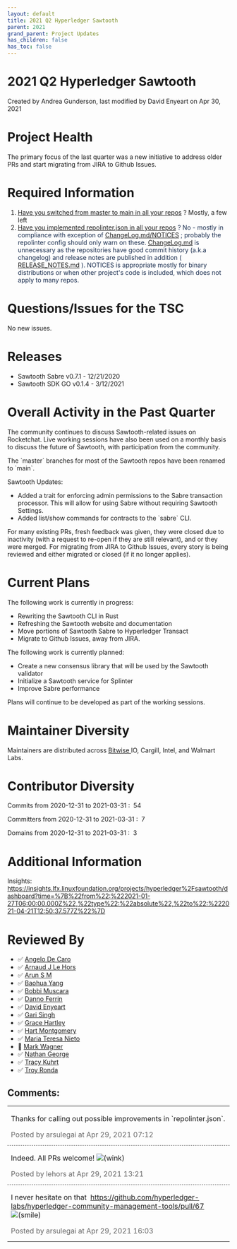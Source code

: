 ```yaml
---
layout: default
title: 2021 Q2 Hyperledger Sawtooth
parent: 2021
grand_parent: Project Updates
has_children: false
has_toc: false
---
```


# 2021 Q2 Hyperledger Sawtooth

Created by Andrea Gunderson, last modified by David Enyeart on Apr 30, 2021

# Project Health

The primary focus of the last quarter was a new initiative to address
older PRs and start migrating from JIRA to Github Issues.

# Required Information

1.  <span style="color: rgb(68,68,68);"> <a href="https://wiki.hyperledger.org/display/TSC/Projects+have+two+quarters+to+comply+with+common+repo+structure?focusedCommentId=41591637#comment-41591637" rel="nofollow">Have you switched from master to main in all your
repos</a> </span> <span style="letter-spacing: 0.0px;">? </span>
Mostly, a few left <span style="letter-spacing: 0.0px;"></span>
2.  <span class="placeholder-inline-tasks" style="color: rgb(23,43,77);text-decoration: none;"> <span style="color: rgb(68,68,68);">
<a href="https://wiki.hyperledger.org/display/TSC/Common+Repo+structure" rel="nofollow">Have you implemented repolinter.json in all your
repos</a> </span> </span> <span style="color: rgb(23,43,77);text-decoration: none;">? No - mostly in
compliance with exception of
<a href="http://ChangeLog.md/NOTICES" class="external-link" rel="nofollow">ChangeLog.md/NOTICES</a> ; probably the repolinter
config should only warn on these.
<a href="http://ChangeLog.md" class="external-link" rel="nofollow">ChangeLog.md</a> is unnecessary as the repositories
have good commit history (a.k.a changelog) and release notes are
published in addition (
<a href="http://RELEASE_NOTES.md" class="external-link" rel="nofollow">RELEASE_NOTES.md</a> ). NOTICES is appropriate mostly
for binary distributions or when other project's code is included,
which does not apply to many repos.</span>

# Questions/Issues for the TSC

No new issues.

# Releases

-   Sawtooth Sabre v0.7.1 - 12/21/2020
-   Sawtooth SDK GO v0.1.4 - 3/12/2021

# Overall Activity in the Past Quarter

The community continues to discuss Sawtooth-related issues on
Rocketchat. Live working sessions have also been used on a monthly basis
to discuss the future of Sawtooth, with participation from the
community.

The \`master\` branches for most of the Sawtooth repos have been renamed
to \`main\`.

Sawtooth Updates:

-   Added a trait for enforcing admin permissions to the Sabre
transaction processor. This will allow for using Sabre without
requiring Sawtooth Settings. 
-   Added list/show commands for contracts to the \`sabre\` CLI.

For many existing PRs, fresh feedback was given, they were closed due to
inactivity (with a request to re-open if they are still relevant), and
or they were merged. For migrating from JIRA to Github Issues, every
story is being reviewed and either migrated or closed (if it no longer
applies).

# Current Plans

The following work is currently in progress:

-   Rewriting the Sawtooth CLI in Rust
-   Refreshing the Sawtooth website and documentation
-   Move portions of Sawtooth Sabre to Hyperledger Transact
-   Migrate to Github Issues, away from JIRA.



The following work is currently planned:

-   Create a new consensus library that will be used by the Sawtooth
validator
-   Initialize a Sawtooth service for Splinter
-   Improve Sabre performance



Plans will continue to be developed as part of the working sessions.

# Maintainer Diversity

Maintainers are distributed across
<a href="http://bitwise.io/" class="external-link" rel="nofollow"><span>Bitwise </span></a> IO, Cargill, Intel, and Walmart
Labs.

# Contributor Diversity

Commits from 2020-12-31 to 2021-03-31 :  54

Committers from 2020-12-31 to 2021-03-31 :  7

Domains from 2020-12-31 to 2021-03-31 :  3

# Additional Information

Insights: <a href="https://insights.lfx.linuxfoundation.org/projects/hyperledger%2Fsawtooth/dashboard?time=%7B%22from%22:%222021-01-27T06:00:00.000Z%22,%22type%22:%22absolute%22,%22to%22:%222021-04-21T12:50:37.577Z%22%7D" class="external-link" rel="nofollow"><span>https://insights.lfx.linuxfoundation.org/projects/hyperledger%2Fsawtooth/dashboard?time=%7B%22from%22:%222021-01-27T06:00:00.000Z%22,%22type%22:%22absolute%22,%22to%22:%222021-04-21T12:50:37.577Z%22%7D</span></a>

# Reviewed By

-   ✅ <span class="placeholder-inline-tasks">
<a href="https://wiki.hyperledger.org/display/~angelo.decaro" class="confluence-userlink user-mention" data-username="angelo.decaro" data-linked-resource-id="16327529" data-linked-resource-version="1" data-linked-resource-type="userinfo" data-base-url="https://wiki.hyperledger.org">Angelo De Caro</a></span>
-   ✅ <span class="placeholder-inline-tasks">
<a href="https://wiki.hyperledger.org/display/~lehors" class="confluence-userlink user-mention" data-username="lehors" data-linked-resource-id="2394240" data-linked-resource-version="1" data-linked-resource-type="userinfo" data-base-url="https://wiki.hyperledger.org">Arnaud J Le Hors</a></span>
-   ✅ <span class="placeholder-inline-tasks">
<a href="https://wiki.hyperledger.org/display/~arsulegai" class="confluence-userlink user-mention" data-username="arsulegai" data-linked-resource-id="6427759" data-linked-resource-version="2" data-linked-resource-type="userinfo" data-base-url="https://wiki.hyperledger.org">Arun S M</a> </span>
-   ✅ <span class="placeholder-inline-tasks">
<a href="https://wiki.hyperledger.org/display/~baohua" class="confluence-userlink user-mention" data-username="baohua" data-linked-resource-id="2393082" data-linked-resource-version="2" data-linked-resource-type="userinfo" data-base-url="https://wiki.hyperledger.org">Baohua Yang</a> </span>
-   ✅ <span class="placeholder-inline-tasks">
<a href="https://wiki.hyperledger.org/display/~Bobbijn" class="confluence-userlink user-mention" data-username="Bobbijn" data-linked-resource-id="2393198" data-linked-resource-version="2" data-linked-resource-type="userinfo" data-base-url="https://wiki.hyperledger.org">Bobbi Muscara</a></span>
-   ✅ <span class="placeholder-inline-tasks">
<a href="https://wiki.hyperledger.org/display/~shemnon" class="confluence-userlink user-mention" data-username="shemnon" data-linked-resource-id="20022118" data-linked-resource-version="2" data-linked-resource-type="userinfo" data-base-url="https://wiki.hyperledger.org">Danno Ferrin</a></span>
-   ✅ <span class="placeholder-inline-tasks">
<a href="https://wiki.hyperledger.org/display/~denyeart" class="confluence-userlink user-mention" data-username="denyeart" data-linked-resource-id="2392864" data-linked-resource-version="1" data-linked-resource-type="userinfo" data-base-url="https://wiki.hyperledger.org">David Enyeart</a></span>
-   ✅ <span class="placeholder-inline-tasks">
<a href="https://wiki.hyperledger.org/display/~mastersingh24" class="confluence-userlink user-mention" data-username="mastersingh24" data-linked-resource-id="16321659" data-linked-resource-version="1" data-linked-resource-type="userinfo" data-base-url="https://wiki.hyperledger.org">Gari Singh</a> </span>
-   ✅ <span class="placeholder-inline-tasks">
<a href="https://wiki.hyperledger.org/display/~grace.hartley" class="confluence-userlink user-mention" data-username="grace.hartley" data-linked-resource-id="16324128" data-linked-resource-version="1" data-linked-resource-type="userinfo" data-base-url="https://wiki.hyperledger.org">Grace Hartley</a></span>
-   ✅ <span class="placeholder-inline-tasks">
<a href="https://wiki.hyperledger.org/display/~hartm" class="confluence-userlink user-mention" data-username="hartm" data-linked-resource-id="6422922" data-linked-resource-version="1" data-linked-resource-type="userinfo" data-base-url="https://wiki.hyperledger.org">Hart Montgomery</a></span>
-   ✅ <span class="placeholder-inline-tasks">
<a href="https://wiki.hyperledger.org/display/~mtng" class="confluence-userlink user-mention" data-username="mtng" data-linked-resource-id="24779370" data-linked-resource-version="1" data-linked-resource-type="userinfo" data-base-url="https://wiki.hyperledger.org">Maria Teresa Nieto</a></span>
-   🔲 <span class="placeholder-inline-tasks">
<a href="https://wiki.hyperledger.org/display/~mwagner" class="confluence-userlink user-mention" data-username="mwagner" data-linked-resource-id="5505170" data-linked-resource-version="1" data-linked-resource-type="userinfo" data-base-url="https://wiki.hyperledger.org">Mark Wagner</a> </span>
-   ✅ <span class="placeholder-inline-tasks">
<a href="https://wiki.hyperledger.org/display/~nage" class="confluence-userlink user-mention" data-username="nage" data-linked-resource-id="2393038" data-linked-resource-version="1" data-linked-resource-type="userinfo" data-base-url="https://wiki.hyperledger.org">Nathan George</a></span>
-   ✅ <span class="placeholder-inline-tasks">
<a href="https://wiki.hyperledger.org/display/~tkuhrt" class="confluence-userlink user-mention" data-username="tkuhrt" data-linked-resource-id="1180151" data-linked-resource-version="2" data-linked-resource-type="userinfo" data-base-url="https://wiki.hyperledger.org">Tracy Kuhrt</a> </span>
-   ✅ <span class="placeholder-inline-tasks">
<a href="https://wiki.hyperledger.org/display/~troyronda" class="confluence-userlink user-mention" data-username="troyronda" data-linked-resource-id="9110618" data-linked-resource-version="2" data-linked-resource-type="userinfo" data-base-url="https://wiki.hyperledger.org">Troy Ronda</a> </span>



## Comments:

<table data-border="0" width="100%">
<colgroup>
<col style="width: 100%" />
</colgroup>
<tbody>
<tr class="odd">
<td><span id="comment-51610272"></span>
<p>Thanks for calling out possible improvements in
`repolinter.json`.</p>
<div class="smallfont" data-align="left" style="color: #666666; width: 98%; margin-bottom: 10px;">
 Posted by arsulegai at Apr 29, 2021 07:12 </div ></td>
</tr>
<tr class="even">
<td style="border-top: 1px dashed #666666"><span id="comment-51610330"></span>
<p>Indeed. All PRs welcome! <img src="emoticons/wink.svg" class="emoticon emoticon-wink" data-emoticon-name="wink" alt="(wink)" /></p>
<div class="smallfont" data-align="left" style="color: #666666; width: 98%; margin-bottom: 10px;">
Posted by lehors at Apr
29, 2021 13:21 </div ></td>
</tr>
<tr class="odd">
<td style="border-top: 1px dashed #666666"><span id="comment-51610443"></span>
<p>I never hesitate on that  <a href="https://github.com/hyperledger-labs/hyperledger-community-management-tools/pull/67" class="external-link" rel="nofollow">https://github.com/hyperledger-labs/hyperledger-community-management-tools/pull/67</a>
  <img src="emoticons/smile.svg" class="emoticon emoticon-smile" data-emoticon-name="smile" alt="(smile)" /></p>
<div class="smallfont" data-align="left" style="color: #666666; width: 98%; margin-bottom: 10px;">
Posted by arsulegai at Apr 29, 2021 16:03 </div ></td>
</tr>
</tbody>
</table>




